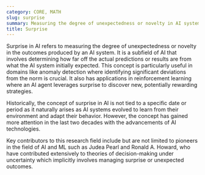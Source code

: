 ```yaml
---
category: CORE, MATH
slug: surprise
summary: Measuring the degree of unexpectedness or novelty in AI systems.
title: Surprise
---
```


Surprise in AI refers to measuring the degree of unexpectedness or novelty in the outcomes produced by an AI system. It is a subfield of AI that involves determining how far off the actual predictions or results are from what the AI system initially expected. This concept is particularly useful in domains like anomaly detection where identifying significant deviations from the norm is crucial. It also has applications in reinforcement learning where an AI agent leverages surprise to discover new, potentially rewarding strategies.

Historically, the concept of surprise in AI is not tied to a specific date or period as it naturally arises as AI systems evolved to learn from their environment and adapt their behavior. However, the concept has gained more attention in the last two decades with the advancements of AI technologies.

Key contributors to this research field include but are not limited to pioneers in the field of AI and ML such as Judea Pearl and Ronald A. Howard, who have contributed extensively to theories of decision-making under uncertainty which implicitly involves managing surprise or unexpected outcomes.